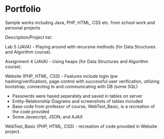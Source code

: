 # Portfolio
Sample works including Java, PHP, HTML, CSS etc. from school work and personal projects

Description/Project list: 

Lab 5 (JAVA) - Playing around with recursive methods (for Data Structures and Algorithm course). 

Assignment 4 (JAVA) - Using heaps (for Data Structures and Algorithm course).

Website (PHP, HTML, CSS) - Features include login (pw hashing/verification), page control with successful user verification, utilizing bootstrap; connecting to and communicating with DB (some SQL)
  - Passowrds were hased seperately and saved in tables on server 
  - Entity-Relationship Diagrams and screenshots of tables included 
  - Base code from professor of course, WebTest_Basic, is a recreation of the code provided 
  - Some Javascript, JSON, and AJAX
  
WebTest_Basic (PHP, HTML, CSS) - recreation of code provided in Website project. 
